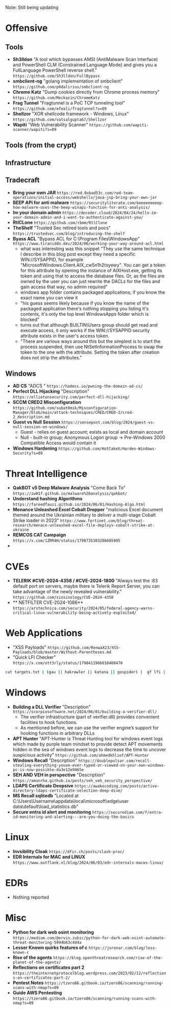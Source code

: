 Note: Still being updating

# Offensive

## Tools
- **Sh3lldon** "A tool which bypasses AMSI (AntiMalware Scan Interface) and PowerShell CLM (Constrained Language Mode) and gives you a FullLanguage PowerShell reverse shell." `https://github.com/Sh3lldon/FullBypass`
- **smbclient-ng** "golang implementation of smbclient" `https://github.com/p0dalirius/smbclient-ng`
- **Chrome Katz** "Dump cookies directly from Chrome process memory" `https://github.com/Meckazin/ChromeKatz`
- **Frag Tunnel** "Fragtunnel is a PoC TCP tunneling tool" `https://github.com/efeali/fragtunnel?s=09`
- **Shellzor** "XOR shellcode framework - Windows, Linux" `https://github.com/vatsalgupta67/Shellzor`
- **Wapiti** "Web Vulnerability Scanner" `https://github.com/wapiti-scanner/wapiti?s=09`
## Tools (from the crypt)
## Infrastructure
## Tradecraft
* **Bring your own JAR** `https://red.0xbad53c.com/red-team-operations/initial-access/webshells/java-jsp-bring-your-own-jar`
* **BEEP APi for anti malware** `https://securityliterate.com/beeeeeeeeep-how-malware-uses-the-beep-winapi-function-for-anti-analysis/`
* **Im your domain admin** `https://decoder.cloud/2024/04/24/hello-im-your-domain-admin-and-i-want-to-authenticate-against-you/`
* **RtlCLone** `https://github.com/rbmm/RtlClone`
* **TheShelf** "Trusted Sec retired tools and pocs" `https://trustedsec.com/blog/introducing-the-shelf`
* **Byass ACL** "Bypass ACL for C:\Program Files\WindowsApp" `https://www.tiraniddo.dev/2024/06/working-your-way-around-acl.html`
  - what was interesting was this snippet "They use the same technique I describe in this blog post except they need a specific WIN://SYSAPPID, for example "MicrosoftWindows.Client.AIX_cw5n1h2txyewy". You can get a token for this attribute by opening the instance of AIXHost.exe, getting its token and using that to access the database files. Or, as the files are owned by the user you can just rewrite the DACLs for the files and gain access that way, no admin required"
  - windows app folder contains packaged applications; if you know the exact name you can view it
  - "his guess seems likely because if you know the name of the packaged application there's nothing stopping you listing it's contents, it's only the top level WindowsApps folder which is blocked"
  - turns out that although BUILTIN\Users group should get read and execute access, it only works if the WIN://SYSAPPID security attribute exists in the user's access token.
  - "There are various ways around this but the simplest is to start the process suspended, then use NtSetInformationProcess to swap the token to the one with the attribute. Setting the token after creation does not strip the attributes."

## Windows
* **AD CS** "ADCS " `https://hadess.io/pwning-the-domain-ad-cs/`
* **Perfect DLL Hijacking** "Description" `https://elliotonsecurity.com/perfect-dll-hijacking/`
* **SCCM CRED2 Misconfiguration** `https://github.com/subat0mik/Misconfiguration-Manager/blob/main/attack-techniques/CRED/CRED-2/cred-2_description.md`
* **Guest vs Null Session** `https://sensepost.com/blog/2024/guest-vs-null-session-on-windows/`
  - Guest - relies on guest account; exists as local and domain account
  - Null - built-in group; Anonymous Logon group -> Pre-Windows 2000 Compatible Access would contain it
* **Windows Hardening** `https://github.com/HotCakeX/Harden-Windows-Security?s=09`

# Threat Intelligence 
* **QakBOT v5 Deep Malware Analysis** "Come Back To" `https://zw01f.github.io/malware%20analysis/qakbot/`
* **Understand hashing Algorithms** `https://fareedfauzi.github.io/2024/06/01/Hashing-Algo.html`
* **Menance Unleashed Excel Cobalt Dropper** "malicious Excel document themed around the Ukrainian military to deliver a multi-stage Cobalt Strike loader in 2023" `https://www.fortinet.com/blog/threat-research/menace-unleashed-excel-file-deploys-cobalt-strike-at-ukraine`
* **REMCOS CAT Campaign** `https://x.com/1ZRR4H/status/1798735303286685905`
* 
# CVEs
* **TELERIK #CVE-2024-4358 / #CVE-2024-1800** "Always test the :83 default port on servers, maybe there is Telerik Report Server, you can take advantage of the newly revealed vulnerability." `https://github.com/sinsinology/CVE-2024-4358`
* ** NETFILTER CVE-2024-1086** `https://arstechnica.com/security/2024/05/federal-agency-warns-critical-linux-vulnerability-being-actively-exploited/`

# Web Applications
* "XSS Payloads" `https://github.com/RenwaX23/XSS-Payloads/blob/master/Without-Parentheses.md`
* "Quick LFI Checker" `https://x.com/ott3rly/status/1798411966018408470`
```bash
cat targets.txt | (gau || hakrawler || katana || gospider) |  gf lfi |  httpx -paths lfi_wordlist.txt -threads 100 -random-agent -x GET,POST  -tech-detect -status-code -follow-redirects -mc 200 -mr "root:[x*]:0:0:"
```

# Windows
* **Building a DLL Verifier** "Description" `https://scorpiosoftware.net/2024/06/01/building-a-verifier-dll/`
  - The verifier infrastructure (part of verifier.dll) provides convenient facilities to hook functions.
  - As mentioned before, we can use the verifier engine’s support for hooking functions in arbitrary DLLs
* **APT Hunter** "APT-Hunter is Threat Hunting tool for windows event logs which made by purple team mindset to provide detect APT movements hidden in the sea of windows event logs to decrease the time to uncover suspicious activity" `https://github.com/ahmedkhlief/APT-Hunter`
* **Windows Recall** "Description" `https://doublepulsar.com/recall-stealing-everything-youve-ever-typed-or-viewed-on-your-own-windows-pc-is-now-possible-da3e12e9465e`
* **SEH AND VEH in perspective** "Description" `https://amunrha.github.io/posts/seh_veh_security_perspective/`
* **LDAPS Certificate Deepsive** `https://awakecoding.com/posts/active-directory-ldaps-certificate-selection-deep-dive/`
* **MS Recall sqlitedb** "Located at C:\Users\Username\appdata\local\microsoft\edge\user data\default\load_statistics.db"
* **Secure entra id alert and monitoring** `https://securediam.com/f/entra-id-monitoring-and-alerting---are-you-doing-the-basics`

# Linux 
* **Invsibility Cloak** `https://dfir.ch/posts/slash-proc/`
* **EDR Internals for MAC and LINUX** `https://www.outflank.nl/blog/2024/06/03/edr-internals-macos-linux/`

# EDRs
* Nothing reported
  
# Misc
* **Python for dark web osint monitoring** `https://medium.com/@ervin.zubic/python-for-dark-web-osint-automate-threat-monitoring-5994b63c4d4a`
* **Lesser Known quirks features of c** `https://jorenar.com/blog/less-known-c`
* **Rise of the agents** `https://blog.openthreatresearch.com/rise-of-the-planet-of-the-agents/`
* **Reflections on certificates part 2** `https://theinternetprotocolblog.wordpress.com/2023/02/12/reflections-on-certificates-part-2/`
* **Pentest Notes** `https://tzero86.gitbook.io/tzero86/scanning/running-scans-with-nmap?s=09`
* **Guide AWS Pentesting** `https://tzero86.gitbook.io/tzero86/scanning/running-scans-with-nmap?s=09`
